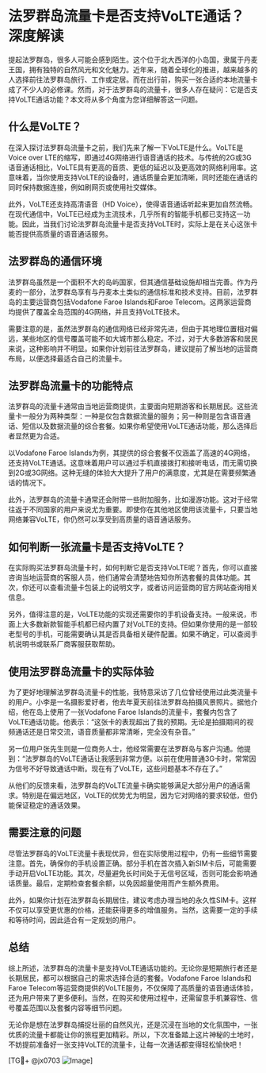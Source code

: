 # 法罗群岛流量卡是否支持VoLTE通话？深度解读

提起法罗群岛，很多人可能会感到陌生。这个位于北大西洋的小岛国，隶属于丹麦王国，拥有独特的自然风光和文化魅力。近年来，随着全球化的推进，越来越多的人选择前往法罗群岛旅行、工作或定居。而在出行前，购买一张合适的本地流量卡成了不少人的必修课。然而，对于法罗群岛的流量卡，很多人存在疑问：它是否支持VoLTE通话功能？本文将从多个角度为您详细解答这一问题。

## 什么是VoLTE？

在深入探讨法罗群岛流量卡之前，我们先来了解一下VoLTE是什么。VoLTE是Voice over LTE的缩写，即通过4G网络进行语音通话的技术。与传统的2G或3G语音通话相比，VoLTE具有更高的音质、更低的延迟以及更高效的网络利用率。这意味着，当你使用支持VoLTE的设备时，通话质量会更加清晰，同时还能在通话的同时保持数据连接，例如刷网页或使用社交媒体。

此外，VoLTE还支持高清语音（HD Voice），使得语音通话听起来更加自然流畅。在现代通信中，VoLTE已经成为主流技术，几乎所有的智能手机都已支持这一功能。因此，当我们讨论法罗群岛流量卡是否支持VoLTE时，实际上是在关心这张卡能否提供高质量的语音通话服务。

## 法罗群岛的通信环境

法罗群岛虽然是一个面积不大的岛屿国家，但其通信基础设施却相当完善。作为丹麦的一部分，法罗群岛享有与丹麦本土类似的通信标准和技术支持。目前，法罗群岛的主要运营商包括Vodafone Faroe Islands和Faroe Telecom。这两家运营商均提供了覆盖全岛范围的4G网络，并且支持VoLTE技术。

需要注意的是，虽然法罗群岛的通信网络已经非常先进，但由于其地理位置相对偏远，某些地区的信号覆盖可能不如大城市那么稳定。不过，对于大多数游客和居民来说，这种影响并不明显。如果你计划前往法罗群岛，建议提前了解当地的运营商布局，以便选择最适合自己的流量卡。

## 法罗群岛流量卡的功能特点

法罗群岛的流量卡通常由当地运营商提供，主要面向短期游客和长期居民。这些流量卡一般分为两种类型：一种是仅包含数据流量的服务；另一种则是包含语音通话、短信以及数据流量的综合套餐。如果你希望使用VoLTE通话功能，那么选择后者显然更为合适。

以Vodafone Faroe Islands为例，其提供的综合套餐不仅涵盖了高速的4G网络，还支持VoLTE通话。这意味着用户可以通过手机直接拨打和接听电话，而无需切换到2G或3G网络。这种无缝的体验大大提升了用户的满意度，尤其是在需要频繁通话的情况下。

此外，法罗群岛的流量卡通常还会附带一些附加服务，比如漫游功能。这对于经常往返于不同国家的用户来说尤为重要。即使你在其他地区使用该流量卡，只要当地网络兼容VoLTE，你仍然可以享受到高质量的语音通话服务。

## 如何判断一张流量卡是否支持VoLTE？

在实际购买法罗群岛流量卡时，如何判断它是否支持VoLTE呢？首先，你可以直接咨询当地运营商的客服人员，他们通常会清楚地告知你所选套餐的具体功能。其次，你还可以查看流量卡包装上的说明文字，或者访问运营商的官方网站查询相关信息。

另外，值得注意的是，VoLTE功能的实现还需要你的手机设备支持。一般来说，市面上大多数新款智能手机都已经内置了对VoLTE的支持。但如果你使用的是一部较老型号的手机，可能需要确认其是否具备相关硬件配置。如果不确定，可以查阅手机说明书或联系厂商客服获取帮助。

## 使用法罗群岛流量卡的实际体验

为了更好地理解法罗群岛流量卡的性能，我特意采访了几位曾经使用过此类流量卡的用户。小李是一名摄影爱好者，他去年夏天前往法罗群岛拍摄风景照片。据他介绍，他在岛上使用了一张Vodafone Faroe Islands的流量卡，套餐内包含了VoLTE通话功能。他表示：“这张卡的表现超出了我的预期。无论是拍摄期间的视频通话还是日常交流，语音质量都非常清晰，完全没有杂音。”

另一位用户张先生则是一位商务人士，他经常需要在法罗群岛与客户沟通。他提到：“法罗群岛的VoLTE通话让我感到非常方便。以前在使用普通3G卡时，常常因为信号不好导致通话中断。现在有了VoLTE，这些问题基本不存在了。”

从他们的反馈来看，法罗群岛的VoLTE流量卡确实能够满足大部分用户的通话需求。特别是在偏远地区，VoLTE的优势尤为明显，因为它对网络的要求较低，但仍能保证稳定的通话效果。

## 需要注意的问题

尽管法罗群岛的VoLTE流量卡表现优异，但在实际使用过程中，仍有一些细节需要注意。首先，确保你的手机设置正确。部分手机在首次插入新SIM卡后，可能需要手动开启VoLTE功能。其次，尽量避免长时间处于无信号区域，否则可能会影响通话质量。最后，定期检查套餐余额，以免因超量使用而产生额外费用。

此外，如果你计划在法罗群岛长期居住，建议考虑办理当地的永久性SIM卡。这样不仅可以享受更优惠的价格，还能获得更多的增值服务。当然，这需要一定的手续和等待时间，因此适合有一定规划的用户。

## 总结

综上所述，法罗群岛的流量卡是支持VoLTE通话功能的。无论你是短期旅行者还是长期居民，都可以根据自己的需求选择合适的套餐。Vodafone Faroe Islands和Faroe Telecom等运营商提供的VoLTE服务，不仅保障了高质量的语音通话体验，还为用户带来了更多便利。当然，在购买和使用过程中，还需留意手机兼容性、信号覆盖范围以及套餐内容等细节问题。

无论你是想在法罗群岛捕捉壮丽的自然风光，还是沉浸在当地的文化氛围中，一张优质的流量卡都能让你的旅程更加精彩。所以，下次准备踏上这片神秘的土地时，不妨提前准备好一张支持VoLTE的流量卡，让每一次通话都变得轻松愉快吧！

[TG💪+ @jx0703 ![Image](https://github.com/user-attachments/assets/dbca1d08-cadb-493c-b0ec-ad6f7a83f270)]